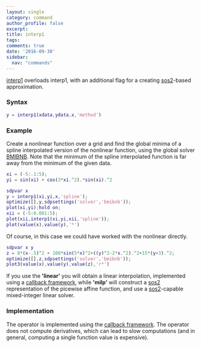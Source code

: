 ```yaml
---
layout: single
category: command
author_profile: false
excerpt: 
title: interp1
tags:
comments: true
date: '2016-09-30'
sidebar:
  nav: "commands"
---
```


[interp1](/command/interp1) overloads interp1, with an additional flag for a creating [sos2](/command/sos2)-based approximation.

### Syntax

````matlab
y = interp1(xdata,ydata,x,'method')
````

### Example

Create a nonlinear function over a grid and find the global minima of a spline interpolated version of the nonlinear function, using the global solver [BMIBNB](/solver/bmibnb). Note that the minimum of the spline interpolated function is far away from the minimum of the given data.

````matlab
xi = (-5:.1:5);
yi = sin(xi) + cos(3*xi.^2).*sin(xi).^2

sdpvar x
y = interp1(xi,yi,x,'spline');
optimize([],y,sdpsettings('solver','bmibnb'));
plot(xi,yi);hold on;
xii = (-5:0.001:5);
plot(xii,interp1(xi,yi,xii,'spline'));
plot(value(x),value(y),'*')
````

Of course, in this case we could have worked with the nonlinear directly.
````matlab
sdpvar x y
z = 8*(x-.5)^2 + 100*sin(5*x)^2+((y)^2-2*x.^2).^2+15*(y+3).^2;
optimize([],z,sdpsettings('solver','bmibnb'));
plot3(value(x),value(y),value(z),'r*')
````

If you use the **'linear'** you will obtain a linear interpolation, implemented using a [callback framework](/tutorial/nonlinearoperatorscallback), while **'milp'** will construct a [sos2](/command/sos2) representation of the picewise affine function, and use a [sos2](/command/sos2)-capable mixed-integer linear solver.

### Implementation

The operator is implemented using the [callback framework](/tutorial/nonlinearoperatorscallback). The operator does not compute derivatives, which can lead to slow computations (and in general, computing a single function value is expensive).
